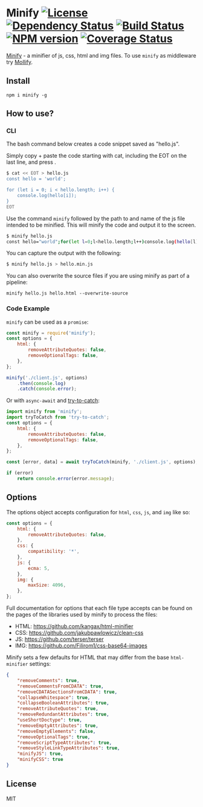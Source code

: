 # Minify [![License][LicenseIMGURL]][LicenseURL] [![Dependency Status][DependencyStatusIMGURL]][DependencyStatusURL] [![Build Status][BuildStatusIMGURL]][BuildStatusURL] [![NPM version][NPMIMGURL]][NPMURL] [![Coverage Status][CoverageIMGURL]][CoverageURL]

[NPMIMGURL]: https://img.shields.io/npm/v/minify.svg?style=flat
[BuildStatusURL]: https://github.com/coderaiser/minify/actions
[BuildStatusIMGURL]: https://github.com/coderaiser/minify/workflows/CI/badge.svg
[DependencyStatusIMGURL]: https://img.shields.io/david/coderaiser/minify.svg?style=flat
[LicenseIMGURL]: https://img.shields.io/badge/license-MIT-317BF9.svg?style=flat
[NPM_INFO_IMG]: https://nodei.co/npm/minify.png?stars
[NPMURL]: http://npmjs.org/package/minify
[LicenseURL]: https://tldrlegal.com/license/mit-license "MIT License"
[DependencyStatusURL]: https://david-dm.org/coderaiser/minify "Dependency Status"
[CoverageURL]: https://coveralls.io/github/coderaiser/minify?branch=master
[CoverageIMGURL]: https://coveralls.io/repos/coderaiser/minify/badge.svg?branch=master&service=github

[Minify](http://coderaiser.github.io/minify "Minify") - a minifier of js, css, html and img files.
To use `minify` as middleware try [Mollify](https://github.com/coderaiser/node-mollify "Mollify").

## Install

```
npm i minify -g
```

## How to use?

### CLI

The bash command below creates a code snippet saved as "hello.js".

Simply copy + paste the code starting with cat, including the EOT on the last line, and press <enter>.

```sh
$ cat << EOT > hello.js
const hello = 'world';

for (let i = 0; i < hello.length; i++) {
    console.log(hello[i]);
}
EOT
```

Use the command `minify` followed by the path to and name of the js file intended to be minified. This will minify the code and output it to the screen.

```sh
$ minify hello.js
const hello="world";for(let l=0;l<hello.length;l++)console.log(hello[l]);
```

You can capture the output with the following:

```sh
$ minify hello.js > hello.min.js
```

You can also overwrite the source files if you are using minify as part of a pipeline:

```shell
minify hello.js hello.html --overwrite-source
```

### Code Example

`minify` can be used as a `promise`:

```js
const minify = require('minify');
const options = {
    html: {
        removeAttributeQuotes: false,
        removeOptionalTags: false,
    },
};

minify('./client.js', options)
    .then(console.log)
    .catch(console.error);

```

Or with `async-await` and [try-to-catch](https://github.com/coderaiser/try-to-catch):

```js
import minify from 'minify';
import tryToCatch from 'try-to-catch';
const options = {
    html: {
        removeAttributeQuotes: false,
        removeOptionalTags: false,
    },
};

const [error, data] = await tryToCatch(minify, './client.js', options);

if (error)
    return console.error(error.message);
```

## Options

The options object accepts configuration for `html`, `css`, `js`, and `img` like so:

```js
const options = {
    html: {
        removeAttributeQuotes: false,
    },
    css: {
        compatibility: '*',
    },
    js: {
        ecma: 5,
    },
    img: {
        maxSize: 4096,
    },
};
```

Full documentation for options that each file type accepts can be found on the pages of the libraries used by minify to process the files:

- HTML: https://github.com/kangax/html-minifier
- CSS: https://github.com/jakubpawlowicz/clean-css
- JS: https://github.com/terser/terser
- IMG: https://github.com/Filirom1/css-base64-images

Minify sets a few defaults for HTML that may differ from the base `html-minifier` settings:

```json
{
    "removeComments": true,
    "removeCommentsFromCDATA": true,
    "removeCDATASectionsFromCDATA": true,
    "collapseWhitespace": true,
    "collapseBooleanAttributes": true,
    "removeAttributeQuotes": true,
    "removeRedundantAttributes": true,
    "useShortDoctype": true,
    "removeEmptyAttributes": true,
    "removeEmptyElements": false,
    "removeOptionalTags": true,
    "removeScriptTypeAttributes": true,
    "removeStyleLinkTypeAttributes": true,
    "minifyJS": true,
    "minifyCSS": true
}
```

## License

MIT
